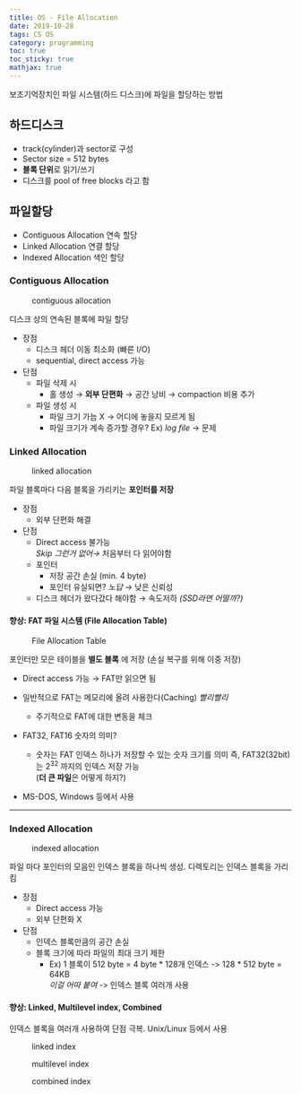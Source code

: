 ```yaml
---
title: OS - File Allocation
date: 2019-10-28
tags: CS OS
category: programming
toc: true
toc_sticky: true
mathjax: true
---  
```

보조기억장치인 파일 시스템(하드 디스크)에 파일을 할당하는 방법

## 하드디스크

- track(cylinder)과 sector로 구성
- Sector size = 512 bytes
- **블록 단위**로 읽기/쓰기
- 디스크를 pool of free blocks 라고 함

## 파일할당

- Contiguous Allocation 연속 할당
- Linked Allocation 연결 할당
- Indexed Allocation 색인 할당

### Contiguous Allocation

<figure style="width: 160px"  class="align-right">
  <img src="{{ site.url }}{{ site.baseurl }}/assets/img/os/FileAllocation/contiguous_allocation.png" alt="">
  <figcaption>contiguous allocation</figcaption>
</figure>

디스크 상의 연속된 블록에 파일 할당

- 장점
  - 디스크 헤더 이동 최소화 (빠른 I/O)
  - sequential, direct access 가능
- 단점
  - 파일 삭제 시
    - 홀 생성 → **외부 단편화** → 공간 낭비 → compaction 비용 추가
  - 파일 생성 시
    - 파일 크기 가늠 X → 어디에 놓을지 모르게 됨
    - 파일 크기가 계속 증가할 경우? Ex) *log file* → 문제  

### Linked Allocation

<figure style="width: 250px"  class="align-right">
  <img src="{{ site.url }}{{ site.baseurl }}/assets/img/os/FileAllocation/linked_allocation.png" alt="">
  <figcaption>linked allocation</figcaption>
</figure>

파일 블록마다 다음 블록을 가리키는 **포인터를 저장**

- 장점
  - 외부 단편화 해결
- 단점
  - Direct access 불가능  
        *Skip 그런거 없어→* 처음부터 다 읽어야함
  - 포인터
    - 저장 공간 손실 (min. 4 byte)
    - 포인터 유실되면? *노답* → 낮은 신뢰성
  - 디스크 헤더가 왔다갔다 해야함 → 속도저하 *(SSD라면 어떨까?)*

#### 향상: FAT 파일 시스템 (File Allocation Table)

<figure style="width: 300px"  class="align-right">
  <img src="{{ site.url }}{{ site.baseurl }}/assets/img/os/FileAllocation/linked_FAT.png" alt="">
  <figcaption>File Allocation Table</figcaption>
</figure>

포인터만 모은 테이블을 **별도 블록** 에 저장 (손실 복구를 위해 이중 저장)

- Direct access 가능 → FAT만 읽으면 됨
- 일반적으로 FAT는 메모리에 올려 사용한다(Caching) *빨리빨리*
  - 주기적으로 FAT에 대한 변동을 체크

- FAT32, FAT16 숫자의 의미?
  - 숫자는 FAT 인덱스 하나가 저장할 수 있는 숫자 크기를 의미
    즉, FAT32(32bit)는  $2^{32}$ 까지의 인덱스 저장 가능  
    (**더 큰 파일**은 어떻게 하지?)
- MS-DOS, Windows 등에서 사용

---

### Indexed Allocation

<figure style="width: 200px"  class="align-right">
  <img src="{{ site.url }}{{ site.baseurl }}/assets/img/os/FileAllocation/indexed.png" alt="">
  <figcaption>indexed allocation</figcaption>
</figure>

파일 마다 포인터의 모음인 인덱스 블록을 하나씩 생성. 디렉토리는 인덱스 블록을 가리킴

- 장점
  - Direct access 가능
  - 외부 단편화 X
- 단점
  - 인덱스 블록만큼의 공간 손실
  - 블록 크기에 따라 파일의 최대 크기 제한
    - Ex) 1 블록이 512 byte = 4 byte \* 128개 인덱스 -> 128 \* 512 byte = 64KB  
      *이걸 어따 붙여* -> 인덱스 블록 여러개 사용  

#### 향상: Linked, Multilevel index, Combined

인덱스 블록을 여러개 사용하여 단점 극복. Unix/Linux 등에서 사용

<figure style="width: 600px"  class="align-center">
  <img src="{{ site.url }}{{ site.baseurl }}/assets/img/os/FileAllocation/indexed_linked.png" alt="">
  <figcaption>linked index</figcaption>
</figure>  

<figure style="width: 300px"  class="align-left">
  <img src="{{ site.url }}{{ site.baseurl }}/assets/img/os/FileAllocation/indexed_multilevel.png" alt="">
  <figcaption>multilevel index</figcaption>
</figure>  

<figure style="width: 300px"  class="align-right">
  <img src="{{ site.url }}{{ site.baseurl }}/assets/img/os/FileAllocation/indexed_combine.png" alt="">
  <figcaption>combined index</figcaption>
</figure>